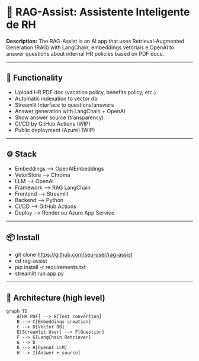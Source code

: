 # 🧠 RAG-Assist: Assistente Inteligente de RH
**Description:**
The RAG-Assist is an AI app that uses Retrieval-Augmented Generation (RAG) with LangChain, embeddings vetoriais e OpenAI to answer questions about  internal HR policies based on PDF docs. 



---

## 🚀 Functionality

- Upload HR PDF doc (vacation policy, benefits policy, etc.)
- Automatic indexation to vector db
- Streamlit Interface to questions/answers
- Answer generation with LangChain + OpenAI
- Show answer source (transparency)
- CI/CD by GitHub Actions (WIP)
- Public deployment (Azure) (WIP)

---

## ⚙️ Stack
- Embeddings --> OpenAIEmbeddings 
- VetorStore --> Chroma
- LLM --> OpenAI
- Framework --> RAG	LangChain
- Frontend --> Streamlit
- Backend --> Python
- CI/CD -->	GitHub Actions
- Deploy --> Render ou Azure App Service

---

## 📦 Install 
- git clone https://github.com/seu-user/rag-assist
- cd rag-assist
- pip install -r requirements.txt
- streamlit run app.py

---

## 🧱 Architecture (high level)

```mermaid
graph TD
    A[HR PDF] --> B[Text convertion]
    B --> C[Embeddings creation]
    C --> D[Vector DB]
    E[Streamlit User] --> F[Question]
    F --> G[LangChain Retriever]
    G --> D
    D --> H[OpenAI LLM]
    H --> I[Answer + source]



